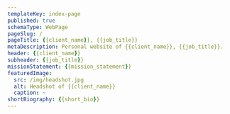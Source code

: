 ```yaml
---
templateKey: index-page
published: true
schemaType: WebPage
pageSlug: /
pageTitle: {{client_name}}, {{job_title}}
metaDescription: Personal website of {{client_name}}, {{job_title}}.
header: {{client_name}}
subheader: {{job_title}}
missionStatement: {{mission_statement}}
featuredImage:
  src: /img/headshot.jpg
  alt: Headshot of {{client_name}}
  caption: ~
shortBiography: {{short_bio}}
---
```

